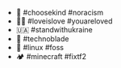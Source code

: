 - 🩵 #choosekind #noracism
- 🏳️‍🌈 #loveislove #youareloved
- 🇺🇦 #standwithukraine
- 👑 #technoblade
- 🐧 #linux #foss
- 🏕️ #minecraft #fixtf2

<!---
diam0ndkiller/diam0ndkiller is a ✨ special ✨ repository because its `README.md` (this file) appears on your GitHub profile.
You can click the Preview link to take a look at your changes.
--->
